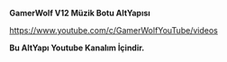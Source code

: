 **GamerWolf V12 Müzik Botu AltYapısı**

https://www.youtube.com/c/GamerWolfYouTube/videos

**Bu AltYapı Youtube Kanalım İçindir.**